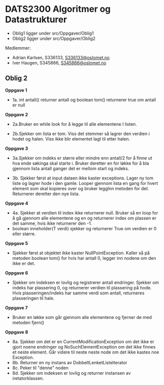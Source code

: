 # DATS2300 Algoritmer og Datastrukturer

- Oblig1 ligger under src/Oppgaver/Oblig1 
- Oblig2 ligger under src/Oppgaver/Oblig2

Medlemmer: 
- Adrian Karlsen, S336133, S336133@oslomet.no
- Iver Haugen, S345866, S345866@oslomet.no

## Oblig 2 
**Oppgave 1**
* 1a. int antall() returner antall og boolean tom() returnerer true om antall er null

**Oppgave 2**
* 2a.Bruker en while look for å legge til alle elementene I listen.

* 2b.Sjekker om lista er tom. Viss det stemmer så lagrer den verdien i hodet og halen. Viss ikke blir elementet lagt til etter halen.

**Oppgave 3**
* 3a.Sjekker om indeks er større eller mindre enn antall/2 for å finne ut hva ende søkinga skal starte i. Bruker deretter en for løkke for å bla gjennom lista antall ganger det er mellom start og indeks.

* 3b. Sjekker først at input dataen ikke kaster exceptions. Lager ny tom liste og lagrer hode i den gamle. Looper gjennom lista en gang for hvert element som skal kopieres over og bruker leggInn metoden for det. 
Returnerer deretter den nye lista.

**Oppgave 4**
* 4a. Sjekker at verdien til index ikke returnerer null. Bruker så en loop for å gå gjennom alle elementene og en og returnerer index om plassen er det samme, hvis ikke returnerer den -1. 
 * boolean inneholder(T verdi) sjekker og returnerer True om verdien er 0 eller større. 

**Oppgave 5**
* Sjekker først at objektet ikke kaster NullPointException. Kaller så på metoden boolean tom() for hvis har antall 0, legger inn nodene om den ikke er det. 

**Oppgave 6**
* Sjekker om indeksen er lovlig og registrerer antall endringer. Sjekker om indeks har plassering 0, og returnerer verdien til plassering på hode. 
Hvis plasseringen/indeks har samme verdi som antall, returneres plasseringen til hale.

**Oppgave 7**
* Bruker en løkke som går gjennom alle elementene og fjerner de med metoden fjern()

**Oppgave 8**
* 8a. Sjekker om det er en CurrentModificationException om det ikke er gjort noene endringer og NoSuchElementException om det ikke finnes et neste element. Går videre til neste neste node om det ikke kastes noe Exception. 
* 8b. Returner en ny instans av DobbeltLenketListeIterator
* 8c. Peker til "denne" noden
* 8d. Sjekker om indeksen er lovlig og returner instansen av iretatorklassen. 
